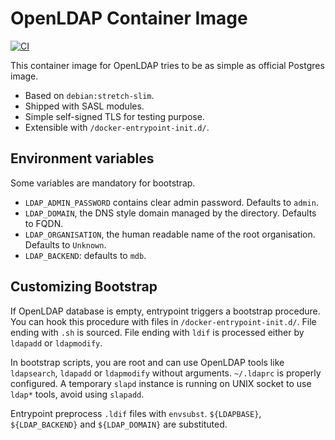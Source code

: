 # OpenLDAP Container Image

[![CI](https://circleci.com/gh/bersace/docker-openldap.svg?style=shield)](https://circleci.com/gh/bersace/docker-openldap)

This container image for OpenLDAP tries to be as simple as official Postgres
image.

- Based on `debian:stretch-slim`.
- Shipped with SASL modules.
- Simple self-signed TLS for testing purpose.
- Extensible with `/docker-entrypoint-init.d/`.


## Environment variables

Some variables are mandatory for bootstrap.

- `LDAP_ADMIN_PASSWORD` contains clear admin password. Defaults to `admin`.
- `LDAP_DOMAIN`, the DNS style domain managed by the directory. Defaults to
  FQDN.
- `LDAP_ORGANISATION`, the human readable name of the root organisation.
  Defaults to `Unknown`.
- `LDAP_BACKEND`: defaults to `mdb`.


## Customizing Bootstrap

If OpenLDAP database is empty, entrypoint triggers a bootstrap procedure. You
can hook this procedure with files in `/docker-entrypoint-init.d/`. File ending
with `.sh` is sourced. File ending with `ldif` is processed either by `ldapadd`
or `ldapmodify`.

In bootstrap scripts, you are root and can use OpenLDAP tools like `ldapsearch`,
`ldapadd` or `ldapmodify` without arguments. `~/.ldaprc` is properly configured.
A temporary `slapd` instance is running on UNIX socket to use `ldap*` tools,
avoid using `slapadd`.

Entrypoint preprocess `.ldif` files with `envsubst`. `${LDAPBASE}`,
`${LDAP_BACKEND}` and `${LDAP_DOMAIN}` are substituted.
